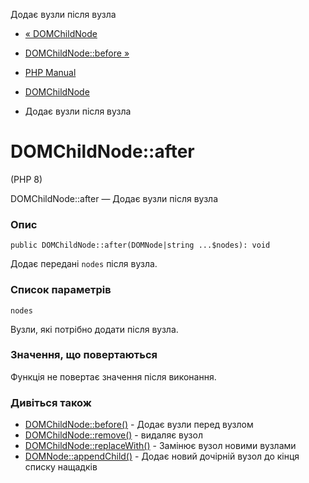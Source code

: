Додає вузли після вузла

-   [« DOMChildNode](class.domchildnode.html)
    
-   [DOMChildNode::before »](domchildnode.before.html)
    
-   [PHP Manual](index.html)
    
-   [DOMChildNode](class.domchildnode.html)
    
-   Додає вузли після вузла
    

# DOMChildNode::after

(PHP 8)

DOMChildNode::after — Додає вузли після вузла

### Опис

```methodsynopsis
public DOMChildNode::after(DOMNode|string ...$nodes): void
```

Додає передані `nodes` після вузла.

### Список параметрів

`nodes`

Вузли, які потрібно додати після вузла.

### Значення, що повертаються

Функція не повертає значення після виконання.

### Дивіться також

-   [DOMChildNode::before()](domchildnode.before.html) - Додає вузли перед вузлом
-   [DOMChildNode::remove()](domchildnode.remove.html) - видаляє вузол
-   [DOMChildNode::replaceWith()](domchildnode.replacewith.html) - Замінює вузол новими вузлами
-   [DOMNode::appendChild()](domnode.appendchild.html) - Додає новий дочірній вузол до кінця списку нащадків